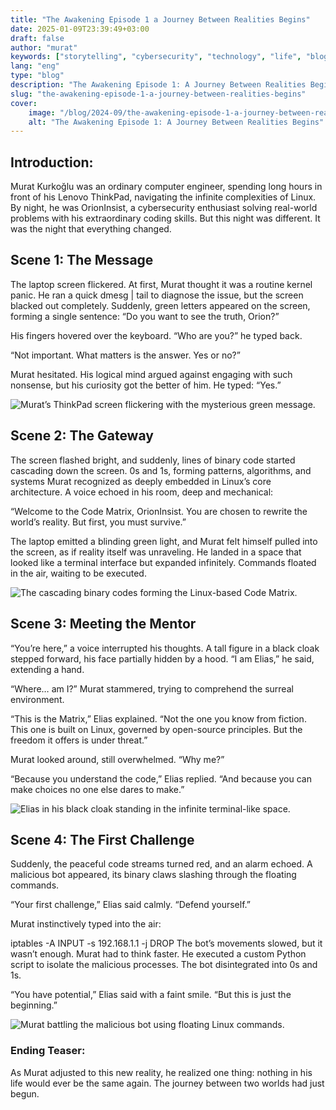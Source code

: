 ```yaml
---
title: "The Awakening Episode 1 a Journey Between Realities Begins"
date: 2025-01-09T23:39:49+03:00
draft: false
author: "murat"
keywords: ["storytelling", "cybersecurity", "technology", "life", "blog"]
lang: "eng"
type: "blog"
description: "The Awakening Episode 1: A Journey Between Realities Begins"
slug: "the-awakening-episode-1-a-journey-between-realities-begins"
cover:
    image: "/blog/2024-09/the-awakening-episode-1-a-journey-between-realities-begins-1-1.png"
    alt: "The Awakening Episode 1: A Journey Between Realities Begins"
---
```


## Introduction:
Murat Kurkoğlu was an ordinary computer engineer, spending long hours in front of his Lenovo ThinkPad, navigating the infinite complexities of Linux. By night, he was OrionInsist, a cybersecurity enthusiast solving real-world problems with his extraordinary coding skills. But this night was different. It was the night that everything changed.

## Scene 1: The Message
The laptop screen flickered. At first, Murat thought it was a routine kernel panic. He ran a quick dmesg | tail to diagnose the issue, but the screen blacked out completely. Suddenly, green letters appeared on the screen, forming a single sentence:
“Do you want to see the truth, Orion?”

His fingers hovered over the keyboard. “Who are you?” he typed back.

“Not important. What matters is the answer. Yes or no?”

Murat hesitated. His logical mind argued against engaging with such nonsense, but his curiosity got the better of him. He typed: “Yes.”

![Murat’s ThinkPad screen flickering with the mysterious green message.
](/blog/2024-09/the-awakening-episode-1-a-journey-between-realities-begins-1-1.webp)
## Scene 2: The Gateway
The screen flashed bright, and suddenly, lines of binary code started cascading down the screen. 0s and 1s, forming patterns, algorithms, and systems Murat recognized as deeply embedded in Linux’s core architecture. A voice echoed in his room, deep and mechanical:

“Welcome to the Code Matrix, OrionInsist. You are chosen to rewrite the world’s reality. But first, you must survive.”

The laptop emitted a blinding green light, and Murat felt himself pulled into the screen, as if reality itself was unraveling. He landed in a space that looked like a terminal interface but expanded infinitely. Commands floated in the air, waiting to be executed.


![The cascading binary codes forming the Linux-based Code Matrix.](/blog/2024-09/the-awakening-episode-1-a-journey-between-realities-begins-1-2.webp)
## Scene 3: Meeting the Mentor
“You’re here,” a voice interrupted his thoughts. A tall figure in a black cloak stepped forward, his face partially hidden by a hood. “I am Elias,” he said, extending a hand.

“Where… am I?” Murat stammered, trying to comprehend the surreal environment.

“This is the Matrix,” Elias explained. “Not the one you know from fiction. This one is built on Linux, governed by open-source principles. But the freedom it offers is under threat.”

Murat looked around, still overwhelmed. “Why me?”

“Because you understand the code,” Elias replied. “And because you can make choices no one else dares to make.”


![Elias in his black cloak standing in the infinite terminal-like space.](/blog/2024-09/the-awakening-episode-1-a-journey-between-realities-begins-1-3.webp)
## Scene 4: The First Challenge
Suddenly, the peaceful code streams turned red, and an alarm echoed. A malicious bot appeared, its binary claws slashing through the floating commands.

“Your first challenge,” Elias said calmly. “Defend yourself.”

Murat instinctively typed into the air:

iptables -A INPUT -s 192.168.1.1 -j DROP
The bot’s movements slowed, but it wasn’t enough. Murat had to think faster. He executed a custom Python script to isolate the malicious processes. The bot disintegrated into 0s and 1s.

“You have potential,” Elias said with a faint smile. “But this is just the beginning.”


![Murat battling the malicious bot using floating Linux commands.](/blog/2024-09/the-awakening-episode-1-a-journey-between-realities-begins-1-4.webp)
### Ending Teaser:
As Murat adjusted to this new reality, he realized one thing: nothing in his life would ever be the same again. The journey between two worlds had just begun.
